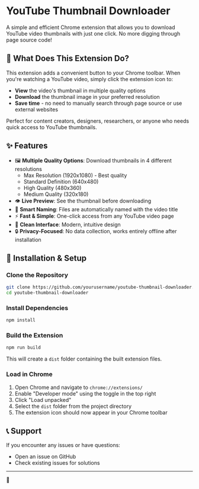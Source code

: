 # YouTube Thumbnail Downloader

A simple and efficient Chrome extension that allows you to download YouTube
video thumbnails with just one click. No more digging through page source code!

## 🎯 What Does This Extension Do?

This extension adds a convenient button to your Chrome toolbar. When you're
watching a YouTube video, simply click the extension icon to:

- **View** the video's thumbnail in multiple quality options
- **Download** the thumbnail image in your preferred resolution
- **Save time** - no need to manually search through page source or use
external websites

Perfect for content creators, designers, researchers, or anyone who needs quick
access to YouTube thumbnails.

## ✨ Features

- 🖼️ **Multiple Quality Options**: Download thumbnails in 4 different
resolutions
  - Max Resolution (1920x1080) - Best quality
  - Standard Definition (640x480)
  - High Quality (480x360)
  - Medium Quality (320x180)
- 👁️ **Live Preview**: See the thumbnail before downloading
- 📝 **Smart Naming**: Files are automatically named with the video title
- ⚡ **Fast & Simple**: One-click access from any YouTube video page
- 🎨 **Clean Interface**: Modern, intuitive design
- 🔒 **Privacy-Focused**: No data collection, works entirely offline after
installation

## 🚀 Installation & Setup

### Clone the Repository

```bash
git clone https://github.com/yourusername/youtube-thumbnail-downloader.git
cd youtube-thumbnail-downloader
```

### Install Dependencies

```bash
npm install
```

### Build the Extension

```bash
npm run build
```

This will create a `dist` folder containing the built extension files.

### Load in Chrome

1. Open Chrome and navigate to `chrome://extensions/`
2. Enable "Developer mode" using the toggle in the top right
3. Click "Load unpacked"
4. Select the `dist` folder from the project directory
5. The extension icon should now appear in your Chrome toolbar

## 📞 Support

If you encounter any issues or have questions:
- Open an issue on GitHub
- Check existing issues for solutions

---

🙂
